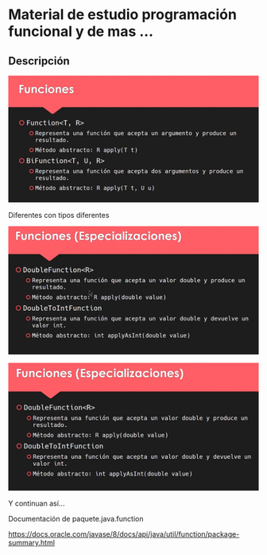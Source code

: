 # Material de estudio programación funcional y de mas ...

## Descripción

![Screenshot1](img/funciones.png)

Diferentes con tipos diferentes

![Screenshot2](img/dobleFuncion.png)

![Screenshot2](img/dobleFunciones.png)

Y continuan así...

Documentación de paquete.java.function

https://docs.oracle.com/javase/8/docs/api/java/util/function/package-summary.html




